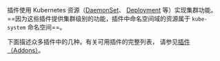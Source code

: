插件使用 Kubernetes 资源（[DaemonSet](https://kubernetes.io/zh-cn/docs/concepts/workloads/controllers/daemonset/)、 [Deployment](https://kubernetes.io/zh-cn/docs/concepts/workloads/controllers/deployment/) 等）实现集群功能。 ==因为这些插件提供集群级别的功能，插件中命名空间域的资源属于 `kube-system` 命名空间==。

下面描述众多插件中的几种。有关可用插件的完整列表， 请参见[插件（Addons）](https://kubernetes.io/zh-cn/docs/concepts/cluster-administration/addons/)。